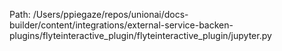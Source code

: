 Path: /Users/ppiegaze/repos/unionai/docs-builder/content/integrations/external-service-backen-plugins/flyteinteractive_plugin/flyteinteractive_plugin/jupyter.py